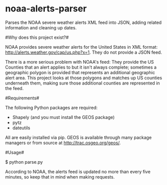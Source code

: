 noaa-alerts-parser
==================

Parses the NOAA severe weather alerts XML feed into JSON, adding related information and cleaning up dates.

#Why does this project exist?#

NOAA provides severe weather alerts for the United States in XML format: <http://alerts.weather.gov/cap/us.php?x=1>. They do not provide a JSON feed.

There is a more serious problem with NOAA's feed: They provide the US Counties that an alert applies to but it isn't always complete; sometimes a geographic polygon is provided that represents an additional geographic alert area. This project looks at those polygons and matches up US counties underneath them, making sure those additional counties are represented in the feed.

#Requirements#

The following Python packages are required:
* Shapely (and you must install the GEOS package)
* pytz
* dateutils

All are easily installed via pip. GEOS is available through many package managers or from source at <http://trac.osgeo.org/geos/>.

#Usage#

$ python parse.py

According to NOAA, the alerts feed is updated no more than every five minutes, so keep that in mind when making requests.
